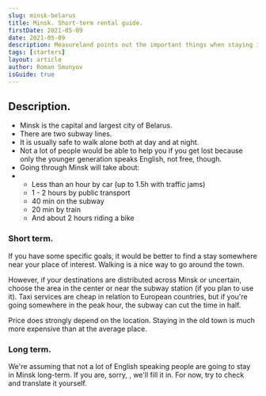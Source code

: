 ```yaml
---
slug: minsk-belarus
title: Minsk. Short-term rental guide.
firstDate: 2021-05-09
date: 2021-05-09
description: Measureland points out the important things when staying in the city.
tags: [starters]
layout: article
author: Roman Smunyov
isGuide: true
---
```


<script>
    import Summary from "$lib/components/Article/Summary.svelte";
    import TextLink from "$lib/components/ui-elements/TextLink.svelte";
</script>

## Description.

- Minsk is the capital and largest city of Belarus.
- There are two subway lines.
- It is usually safe to walk alone both at day and at night.
- Not a lot of people would be able to help you if you get lost because only the younger generation speaks English, not free, though.
- Going through Minsk will take about:
-
    - Less than an hour by car (up to 1.5h with traffic jams)
    - 1 - 2 hours by public transport
    - 40 min on the subway
    - 20 min by train
    - And about 2 hours riding a bike


<Summary
    text="Taxis are cheap; living in the center is expensive; the subway is one of the fastest ways to go anywhere. Choose a place near your destination."
/>

### Short term.
If you have some specific goals, it would be better to find a stay somewhere near your place of interest. Walking is a nice way to go around the town.

However, if your destinations are distributed across Minsk or uncertain, choose the area in the center or near the subway station (if you plan to use it). Taxi services are cheap in relation to European countries, but if you're going somewhere in the peak hour, the subway can cut the time in half.

Price does strongly depend on the location. Staying in the old town is much more expensive than at the average place.

<TextLink href="https://measureland.org/?lat=53.9191&lng=27.5267&zoom=14&openModal=true&shades=%257B%2522type%2522%253A%2522FeatureCollection%2522%252C%2522features%2522%253A%255B%257B%2522type%2522%253A%2522Feature%2522%252C%2522properties%2522%253A%257B%2522radius%2522%253A441.7%257D%252C%2522geometry%2522%253A%257B%2522type%2522%253A%2522Point%2522%252C%2522coordinates%2522%253A%255B27.555857%252C53.913818%255D%257D%257D%252C%257B%2522type%2522%253A%2522Feature%2522%252C%2522properties%2522%253A%257B%2522radius%2522%253A884.5%257D%252C%2522geometry%2522%253A%257B%2522type%2522%253A%2522Point%2522%252C%2522coordinates%2522%253A%255B27.470198%252C53.941083%255D%257D%257D%252C%257B%2522type%2522%253A%2522Feature%2522%252C%2522geometry%2522%253A%257B%2522type%2522%253A%2522Polygon%2522%252C%2522coordinates%2522%253A%255B%255B%255B27.5245%252C53.9131%255D%252C%255B27.5258%252C53.9113%255D%252C%255B27.5235%252C53.9096%255D%252C%255B27.5173%252C53.9115%255D%252C%255B27.5158%252C53.9081%255D%252C%255B27.5315%252C53.9064%255D%252C%255B27.548%252C53.9021%255D%252C%255B27.5534%252C53.8963%255D%252C%255B27.5682%252C53.9031%255D%252C%255B27.5523%252C53.9056%255D%252C%255B27.546%252C53.9121%255D%252C%255B27.5395%252C53.9137%255D%252C%255B27.5301%252C53.9197%255D%252C%255B27.5245%252C53.9131%255D%255D%255D%257D%257D%255D%257D" text="Check our recommended areas to start the search with" blank={true} />

### Long term.
We're assuming that not a lot of English speaking people are going to stay in Minsk long-term. If you are, sorry, <TextLink href="mailto:support@measureland.org" text="let us know" />, we'll fill it in. For now, try to check <TextLink href="../../../ru/blog/minsk-belarus/" text="Russian version" /> and translate it yourself.
